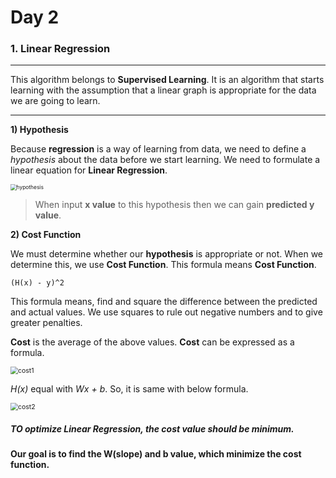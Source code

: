 # Day 2



### 1. Linear Regression

___

This algorithm belongs to <b>Supervised Learning</b>. It is an algorithm that starts learning with the assumption that a linear graph is appropriate for the data we are going to learn.

---



<b>1) Hypothesis</b>

Because <b>regression</b> is a way of learning from data, we need to define a <i>hypothesis</i> about the data before we start learning. We need to formulate a linear equation for <b>Linear Regression</b>.



<img src="https://user-images.githubusercontent.com/32675267/66719065-07e31000-ee26-11e9-91e5-4b83c97b7b0b.png" alt="hypothesis" style="zoom:60%;" />

> When input <b>x value</b> to this hypothesis then we can gain <b>predicted  y value</b>.



<b>2) Cost Function</b>

We must determine whether our <b>hypothesis</b> is appropriate or not. When we determine this, we use <b>Cost Function</b>. This formula means <b>Cost Function</b>.

~~~
(H(x) - y)^2
~~~

This formula means, find and square the difference between the predicted and actual values. We use squares to rule out negative numbers and to give greater penalties.

<b>Cost</b> is the average of the above values.  <b>Cost</b> can be expressed as a formula.

<img src="https://user-images.githubusercontent.com/32675267/66719072-20532a80-ee26-11e9-8f6b-5ded8d374c47.png" alt="cost1" style="zoom:75%;" />

<i>H(x)</i> equal with <i>Wx + b</i>. So, it is same with below formula.

<img src="https://user-images.githubusercontent.com/32675267/66719078-2cd78300-ee26-11e9-8fa9-2666420837e1.png" alt="cost2" style="zoom:75%;" />

##### TO optimize Linear Regression, the cost value should be minimum.

<b>Our goal is to find the W(slope) and b value, which minimize the cost function.</b>



